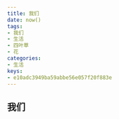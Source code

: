 ```yaml
---
title: 我们
date: now()
tags:
- 我们
- 生活
- 四叶草
- 花
categories:
- 生活
keys:
- e10adc3949ba59abbe56e057f20f883e
---
```


## 我们